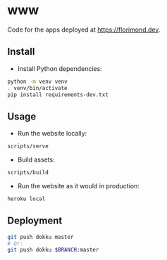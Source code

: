 # www

Code for the apps deployed at https://florimond.dev.

## Install

- Install Python dependencies:

```bash
python -m venv venv
. venv/bin/activate
pip install requirements-dev.txt
```

## Usage

- Run the website locally:

```bash
scripts/serve
```

- Build assets:

```bash
scripts/build
```

- Run the website as it would in production:

```bash
heroku local
```

## Deployment

```bash
git push dokku master
# Or:
git push dokku $BRANCH:master
```
